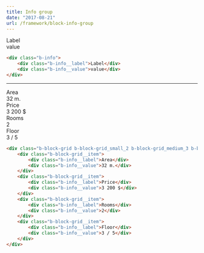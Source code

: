 ```yaml
---
title: Info group
date: "2017-08-21"
url: /framework/block-info-group
---
```


<div class="b-info">
    <div class="b-info__label">Label</div>
    <div class="b-info__value">value</div>
</div>

```html
<div class="b-info">
    <div class="b-info__label">Label</div>
    <div class="b-info__value">value</div>
</div>
```

---

<div class="b-block-grid b-block-grid_small_2 b-block-grid_medium_3 b-block-grid_large_4">
    <div class="b-block-grid__item">
        <div class="b-info__label">Area</div>
        <div class="b-info__value">32 m.</div>
    </div>
    <div class="b-block-grid__item">
        <div class="b-info__label">Price</div>
        <div class="b-info__value">3 200 $</div>
    </div>
    <div class="b-block-grid__item">
        <div class="b-info__label">Rooms</div>
        <div class="b-info__value">2</div>
    </div>
    <div class="b-block-grid__item">
        <div class="b-info__label">Floor</div>
        <div class="b-info__value">3 / 5</div>
    </div>
</div>

```html
<div class="b-block-grid b-block-grid_small_2 b-block-grid_medium_3 b-block-grid_large_4">
    <div class="b-block-grid__item">
        <div class="b-info__label">Area</div>
        <div class="b-info__value">32 m.</div>
    </div>
    <div class="b-block-grid__item">
        <div class="b-info__label">Price</div>
        <div class="b-info__value">3 200 $</div>
    </div>
    <div class="b-block-grid__item">
        <div class="b-info__label">Rooms</div>
        <div class="b-info__value">2</div>
    </div>
    <div class="b-block-grid__item">
        <div class="b-info__label">Floor</div>
        <div class="b-info__value">3 / 5</div>
    </div>
</div>
```
